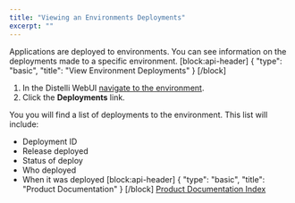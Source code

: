 ```yaml
---
title: "Viewing an Environments Deployments"
excerpt: ""
---
```

Applications are deployed to environments. You can see information on the deployments made to a specific environment.
[block:api-header]
{
  "type": "basic",
  "title": "View Environment Deployments"
}
[/block]
1. In the Distelli WebUI [navigate to the environment](doc:navigating-to-an-environment).
2. Click the **Deployments** link.

You you will find a list of deployments to the environment. This list will include:
* Deployment ID
* Release deployed
* Status of deploy
* Who deployed
* When it was deployed
[block:api-header]
{
  "type": "basic",
  "title": "Product Documentation"
}
[/block]
[Product Documentation Index](doc:product-documentation-index)